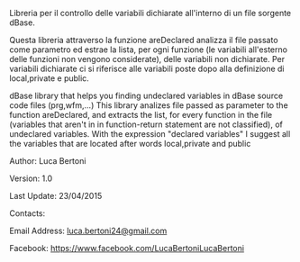 Libreria per il controllo delle variabili dichiarate all'interno di un file sorgente
dBase.

Questa libreria attraverso la funzione areDeclared analizza il file passato come parametro
ed estrae la lista, per ogni funzione (le variabili all'esterno delle funzioni non vengono
considerate), delle variabili non dichiarate. Per variabili dichiarate ci si riferisce alle
variabili poste dopo alla definizione di local,private e public.


dBase library that helps you finding undeclared variables in dBase source code files (prg,wfm,...)
This library analizes file passed as parameter to the function areDeclared, and extracts
the list, for every function in the file (variables that aren't in in function-return statement
are not classified), of undeclared variables. With the expression "declared variables" I suggest
all the variables that are located after words local,private and public


Author:        Luca Bertoni

Version:       1.0

Last Update:   23/04/2015

Contacts:

  Email Address: luca.bertoni24@gmail.com

  Facebook:      https://www.facebook.com/LucaBertoniLucaBertoni
